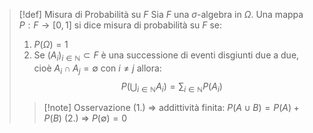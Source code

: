>[!def] Misura di Probabilità su $F$
>Sia $F$ una $\sigma$-algebra in $\Omega$. Una mappa $P:F \rightarrow [0,1]$ si dice misura di probabilità su $F$ se:
>1. $P(\Omega) = 1$
>2. Se $(A_{i})_{i\in \mathbb{N}} \subset F$ è una successione di eventi disgiunti due a due, cioè $A_{i} \cap A_{j} = \emptyset$ con $i \ne j$ allora:
>   $$
>   P(\bigcup_{i\in \mathbb{N}}A_{i}) = \sum_{i \in \mathbb{N}} P(A_{i})
>   $$
>>[!note] Osservazione
>>(1.) $\Rightarrow$ addittività finita: $P(A \cup B) = P(A) + P(B)$
>>(2.) $\Rightarrow$ $P(\emptyset) = 0$